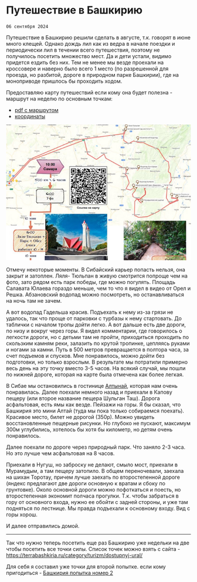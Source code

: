 <!--
{
  "draft": false,
  "tags": ["Путешествие"]
}
-->

# Путешествие в Башкирию

```blogEnginePageDate
06 сентября 2024
```

Путешествие в Башкирию решили сделать в августе, т.к. говорят в июне много клещей. Однако дождь лил как из ведра в
начале поездки и периодически лил в течении всего путешествия, поэтому не получилось посетить множество мест. Да и дети
устали, видимо придется ездить без них. Тем не менее мы везде проехали на кроссовере и наверно было всего 1 место (по
разрешенной для проезда, но разбитой, дороге в природном парке Башкирии), где на моноприводе пришлось бы проходить
ходом.

Предоставляю карту путешествий если кому она будет полезна - маршрут на неделю по основным точкам:

* [pdf с маршрутом](https://drive.google.com/file/d/1hvacVhrvtWByEMC3iYThM6BL--UafvU8/view?usp=sharing)
* [координаты](https://drive.google.com/file/d/1lA6GvBsx_fDol9fPzbbnBfGdWiB3zszU/view?usp=sharing)

![img.png](img.png)

Отмечу некоторые моменты. В Сибайский карьер попасть нельзя, она закрыт и затоплен. Ляля- Тюльпан в живую смотрится
попроще чем на фото, зато рядом есть парк победы, где можно погулять. Площадь Салавата Юлаева гораздо меньше, чем то что
я видел в видео от Орел и Решка. Абзановский водопад можно посмотреть, но останавливаться на ночь там не зачем.

А вот водопад Гадельша красив. Подъехать к нему из-за грязи не удалось, так что проще от парковки с турбазы к нему
стартовать. До таблички с началом тропы дойти легко. А вот дальше есть две дороги, по низу и вокруг через горы. Я видел
комментарии, где говорилось о легкости дороги, но с детьми там не пройти, приходиться проходить по скользким камням
реки, залазить по крутой тропинке, цепляясь руками и ногами за камни. Путь в 500 метров превращается в полтора часа, за
счет подъемов и спусков. Мне понравилось, можно дойти без подготовки, но только взрослым. В результате мы потратили
примерно весь день на эту точку вместо 3-5 часов. На всякий случай, мы пошли по нижней дороге, которая на карте была
отмечена как более легкая.

В Сибае мы остановились в
гостинице [Алтынай](https://yandex.ru/maps/org/altynay/1280416967/reviews/?ll=58.607224%2C52.739095&mode=search&sctx=ZAAAAAgCEAAaKAoSCcQLIlLTDElAESAJ%2B3YSmUpAEhIJnZ53Y0Fh0z8RP3EA%2Fb5%2Fuz8iBgABAgMEBSgKOABA%2B1ZIAWJIcmVhcnI9c2NoZW1lX0xvY2FsL0dlby9NZWRpYUZsb3cvU3Rvcmllc0NvbnRlbnRUeXBlPW9sZF9tZWRpYV9jbGFzc2lmaWVyagJydZ0BzcxMPaABAKgBAL0BoVFxx8IBiQG7l92t6AS2z9iUiQXbocmgBsWkrOKAAd%2BHktHjA%2Bf0gNf0AezL5JPeBNu0xa6mAr%2BK8Nu1Br3QwJYGpdO4qATN37DGhwGd%2BsOQnwbAocjKBuDfxYMxhc3fwgSUgPLkA%2F6Ivp2aBt%2BFuPTCAa%2Bju%2FkXs%2FKC5gPt3LH1A8CSvOcDn6uB%2FgSRw%2Bf9BIICIdCz0L7RgdGC0LjQvdC40YbQsCDQsNC70YLRi9C90LDQuYoCCTE4NDEwNjQxNJICBjIxNjk4NpoCDGRlc2t0b3AtbWFwc6oCCzk5MjAxNjY1NjM1&sll=58.640335%2C52.743355&sspn=0.207597%2C0.131805&tab=reviews&text=%D0%B3%D0%BE%D1%81%D1%82%D0%B8%D0%BD%D0%B8%D1%86%D0%B0%20%D0%B0%D0%BB%D1%82%D1%8B%D0%BD%D0%B0%D0%B9&z=12.62),
которая нам очень понравилась. Далее поехали немного назад и приехали в
Капову пещеру (или второе название пещера Шульган Таш). Дорога асфальтовая, есть ямы как везде. Пейзажи на горы. Я бы
сказал, что Башкирия это мини Алтай (туда мы пока только собираемся поехать). Красивое место, билет не дорогой (350р).
Можно увидеть восстановленные пещерные рисунки. Но глубоко не пускают, максимум 300м углубились, хотелось бы хотя бы
километр, но детям очень понравилось.

Далее поехали по дороге через природный парк. Что заняло 2-3 часа. Но это лучше чем асфальтовая на 8 часов.

Приехали в Нугуш, но заброску не делают, смыло мост, приехали в Мурамудым, а там пещеру затопило. В общем переночевали,
заехала на шихан Торотау, причем лучше заехать по второстепенной дороге (яндекс предлагают две дороги основную к вратам
и сбоку по грунтовке). Около основной дороги можно пофоткаться и поесть, но второстепенная экономит полчаса прогулки.
Т.к. чтобы забраться в гору от основного входа, нужно ее обойти с задней стороны, и уже там подняться по лестнице. Мы
правда подъехали к основному входу. Вид с горы хорош.

И далее отправились домой.

-----

Так что нужно теперь посетить еще раз Башкирию уже недельки на две чтобы посетить все точки силы. Список точек можно
взять с сайта - https://terrabashkiria.ru/category/turizm/dostupnyj-ural/

Для себя я составил уже точки для второй попытке. если кому
пригодиться - [Башкирия попытка номер 2](https://drive.google.com/file/d/1dCx2Rlj2fz2MJl5OqGvmLlNh0ipK3Mzu/view?usp=sharing)

